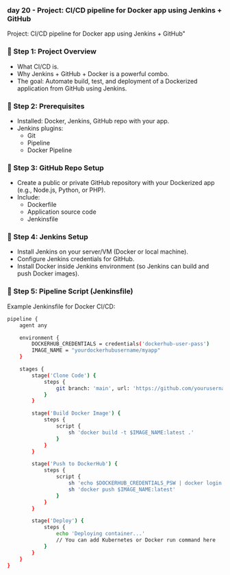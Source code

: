 ### day 20 - Project: CI/CD pipeline for Docker app using Jenkins + GitHub
Project: CI/CD pipeline for Docker app using Jenkins + GitHub"

### 🔹 Step 1: Project Overview
 - What CI/CD is.
 - Why Jenkins + GitHub + Docker is a powerful combo.
 - The goal: Automate build, test, and deployment of a Dockerized application from GitHub using Jenkins.

### 🔹 Step 2: Prerequisites
 - Installed: Docker, Jenkins, GitHub repo with your app.
 - Jenkins plugins:
   - Git
   -  Pipeline
   - Docker Pipeline
  
### 🔹 Step 3: GitHub Repo Setup
 - Create a public or private GitHub repository with your Dockerized app (e.g., Node.js, Python, or PHP).
 - Include:
    - Dockerfile
    - Application source code
    - Jenkinsfile

### 🔹 Step 4: Jenkins Setup
 - Install Jenkins on your server/VM (Docker or local machine).
 - Configure Jenkins credentials for GitHub.
 - Install Docker inside Jenkins environment (so Jenkins can build and push Docker images).

### 🔹 Step 5: Pipeline Script (Jenkinsfile)
Example Jenkinsfile for Docker CI/CD:
```sh
pipeline {
    agent any

    environment {
        DOCKERHUB_CREDENTIALS = credentials('dockerhub-user-pass')
        IMAGE_NAME = "yourdockerhubusername/myapp"
    }

    stages {
        stage('Clone Code') {
            steps {
                git branch: 'main', url: 'https://github.com/yourusername/yourrepo.git'
            }
        }

        stage('Build Docker Image') {
            steps {
                script {
                    sh 'docker build -t $IMAGE_NAME:latest .'
                }
            }
        }

        stage('Push to DockerHub') {
            steps {
                script {
                    sh 'echo $DOCKERHUB_CREDENTIALS_PSW | docker login -u $DOCKERHUB_CREDENTIALS_USR --password-stdin'
                    sh 'docker push $IMAGE_NAME:latest'
                }
            }
        }

        stage('Deploy') {
            steps {
                echo 'Deploying container...'
                // You can add Kubernetes or Docker run command here
            }
        }
    }
}
```

